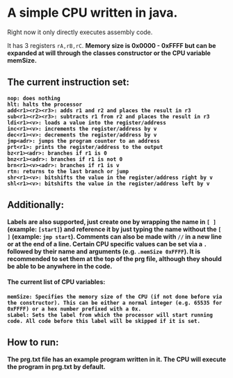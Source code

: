 # A simple CPU written in java.
Right now it only directly executes assembly code.

It has 3 registers ```rA,rB,rC```. <b/>
Memory size is 0x0000 - 0xFFFF but can be expanded at will through the classes constructor or the CPU variable memSize.

## The current instruction set:
```
nop: does nothing
hlt: halts the processor
add<r1><r2><r3>: adds r1 and r2 and places the result in r3
sub<r1><r2><r3>: subtracts r1 from r2 and places the result in r3
ldi<r1><v>: loads a value into the register/address
inc<r1><v>: increments the register/address by v
dec<r1><v>: decrements the register/address by v
jmp<adr>: jumps the program counter to an address
prt<r1>: prints the register/address to the output
bz<r1><adr>: branches if r1 is 0
bnz<r1><adr>: branches if r1 is not 0
brn<r1><v><adr>: branches if r1 is v
rtn: returns to the last branch or jump
shr<r1><v>: bitshifts the value in the register/address right by v
shl<r1><v>: bitshifts the value in the register/address left by v
```

## Additionally:
Labels are also supported, just create one by wrapping the name in ```[ ]``` (example: ```[start]```) and reference it by just typing the name without the ```[ ]``` (example: ```jmp start```). <b/>
Comments can also be made with ```//``` in a new line or at the end of a line. <b/>
Certain CPU specific values can be set via a ```.``` followed by their name and arguments (e.g. ```.memSize 0xFFFF```). 
It is recommended to set them at the top of the prg file, although they should be able to be anywhere in the code. 
#### The current list of CPU variables:
```
memSize: Specifies the memory size of the CPU (if not done before via the constructor). This can be either a normal integer (e.g. 65535 for 0xFFFF) or a hex number prefixed with a 0x.
sLabel: Sets the label from which the processor will start running code. All code before this label will be skipped if it is set. 
```

## How to run:
The prg.txt file has an example program written in it.
The CPU will execute the program in prg.txt by default.

